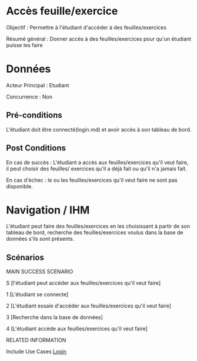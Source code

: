 
﻿
# Accès feuille/exercice
Objectif : Permettre à l'étudiant d'accéder à des feuilles/exercices

Résumé général : Donner accès à des feuilles/exercices pour qu'un étudiant puisse les faire


# Données

Acteur Principal : Etudiant

Concurrence : Non



## Pré-conditions

L'étudiant doit être connecté(login.md) et avoir accès à son tableau de bord.


## Post Conditions

En cas de succès : L'étudiant a accès aux feuilles/exercices qu'il veut faire, il peut choisir des feuilles/
exercices qu'il a déjà fait ou qu'il n'a jamais fait.

En cas d'échec : le ou les feuilles/exercices qu'il veut faire ne sont pas disponible.


# Navigation / IHM 

L'étudiant peut faire des feuilles/exercices en les choisissant à partir de son tableau de bord, recherche 
des feuilles/exercices voulus dans la base de données s'ils sont présents.



## Scénarios

MAIN SUCCESS SCENARIO

S	[l'étudiant peut accéder aux feuilles/exercices qu'il veut faire]

1	[L'étudiant se connecte]

2	[L'étudiant essaie d'accéder aux feuilles/exercices qu'il veut faire]

3	[Recherche dans la base de données]

4	[L'étudiant accède aux feuilles/exercices qu'il veut faire]



RELATED INFORMATION

Include Use Cases	[Login](login.md)

